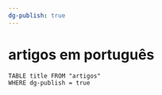 ```yaml
---
dg-publish: true
---
```

# artigos em português

```dataview
TABLE title FROM "artigos"
WHERE dg-publish = true
```
